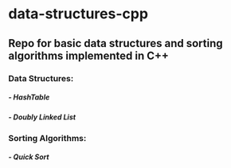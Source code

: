 # data-structures-cpp
## Repo for basic data structures and sorting algorithms implemented in C++
### Data Structures:
##### - HashTable
##### - Doubly Linked List
### Sorting Algorithms:
##### - Quick Sort
